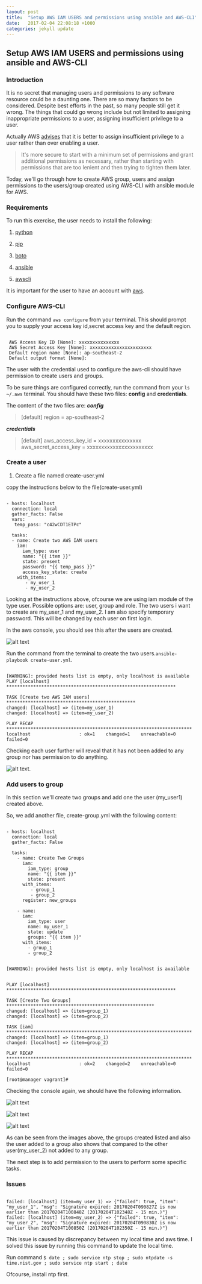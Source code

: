 ```yaml
---
layout: post
title:  "Setup AWS IAM USERS and permissions using ansible and AWS-CLI"
date:   2017-02-04 22:08:18 +1000
categories: jekyll update
---
```

## Setup AWS IAM USERS and permissions using ansible and AWS-CLI

### Introduction

It is no secret that managing users and permissions to any software resource could be a daunting one. There are so many factors to be considered. Despite best efforts in the past, so many people still get it wrong. The things that could go wrong include but not limited to assigning inappropriate permissions to a user, assigning insufficient privilege to a user.

Actually AWS [advises](http://docs.aws.amazon.com/IAM/latest/UserGuide/best-practices.html#grant-least-privilege) that it is better to assign insufficient privilege to a user rather than over enabling a user.
>It's more secure to start with a minimum set of permissions and grant additional permissions as necessary, rather than starting with permissions that are too lenient and then trying to tighten them later.

Today, we'll go through how to create AWS group, users and assign permissions to the users/group created using AWS-CLI with ansible module for AWS.

### Requirements

To run this exercise, the user needs to install the following:

1. [python](https://www.python.org/)

2. [pip](https://pypi.python.org/pypi/pip)

3. [boto](https://pypi.python.org/pypi/boto/)

4. [ansible](https://www.ansible.com/)

5. [awscli](http://docs.aws.amazon.com/cli/latest/userguide/installing.html)

It is important for the user to have an account with [aws](https://aws.amazon.com).

### Configure AWS-CLI

Run the command ```aws configure``` from your terminal. This should prompt you to supply your access key id,secret access key and the default region.
```

 AWS Access Key ID [None]: xxxxxxxxxxxxxxx
 AWS Secret Access Key [None]: xxxxxxxxxxxxxxxxxxxxxxx
 Default region name [None]: ap-southeast-2
 Default output format [None]:

```

The user with the credential used to configure the aws-cli should have permission to create users and groups.

To be sure things are configured correctly, run the command from your ```ls ~/.aws``` terminal. You should have these two files: **config** and **credentials**.

The content of the two files are:
**_config_**
>[default]
region = ap-southeast-2

**_credentials_**
>[default]
aws_access_key_id = xxxxxxxxxxxxxxx
aws_secret_access_key = xxxxxxxxxxxxxxxxxxxxxxx

### Create a user

1. Create a file named create-user.yml

copy the instructions below to the file(create-user.yml)
```

- hosts: localhost
  connection: local
  gather_facts: False
  vars:
   temp_pass: "c42wCDT1ETPc"

  tasks:
  - name: Create two AWS IAM users
    iam:
      iam_type: user
      name: "{{ item }}"
      state: present
      password: "{{ temp_pass }}"
      access_key_state: create
    with_items:
       - my_user_1
       - my_user_2

```
Looking at the instructions above, ofcourse we are using iam module of the type user. Possible options are: user, group and role. The two users i want to create are my_user_1 and my_user_2. I am also specify temporary password. This will be changed by each user on first login.

In the aws console, you should see this after the users are created.

![alt text](/../../../../../assets/images/04022017/aws-user-created.png "aws user created")

Run the command from the terminal to create the two users.```ansible-playbook create-user.yml```.

```

[WARNING]: provided hosts list is empty, only localhost is available
PLAY [localhost] ***************************************************************

TASK [Create two AWS IAM users] ************************************************
changed: [localhost] => (item=my_user_1)
changed: [localhost] => (item=my_user_2)

PLAY RECAP *********************************************************************
localhost                  : ok=1    changed=1    unreachable=0    failed=0

```
Checking each user further will reveal that it has not been added to any group nor has permission to do anything.

![alt text](/../../../../../assets/images/04022017/user_1_page.png "aws user created").


### Add users to group

In this section we'll create two groups and add one the user (my_user1) created above.

So, we add another file, create-group.yml with the following content:

```

- hosts: localhost
  connection: local
  gather_facts: False

  tasks:
    - name: Create Two Groups
      iam:
        iam_type: group
        name: "{{ item }}"
        state: present
      with_items:
         - group_1
         - group_2
      register: new_groups

    - name:
      iam:
        iam_type: user
        name: my_user_1
        state: update
        groups: "{{ item }}"
      with_items:
        - group_1
        - group_2

```


```

[WARNING]: provided hosts list is empty, only localhost is available


PLAY [localhost] ***************************************************************

TASK [Create Two Groups] *******************************************************
changed: [localhost] => (item=group_1)
changed: [localhost] => (item=group_2)

TASK [iam] *********************************************************************
changed: [localhost] => (item=group_1)
changed: [localhost] => (item=group_2)

PLAY RECAP *********************************************************************
localhost                  : ok=2    changed=2    unreachable=0    failed=0

[root@manager vagrant]#

```

Checking the console again, we should have the following information.

![alt text](/../../../../../assets/images/04022017/groups_page.png "aws user created")

![alt text](/../../../../../assets/images/04022017/user_1_group.png "aws user created")

![alt text](/../../../../../assets/images/04022017/user_2_group.png "aws user created")

As can be seen from the images above, the groups created listed and also the user added to a group also shows that compared to the other user(my_user_2) not added to any group.

The next step is to add permission to the users to perform some specific tasks.

### Issues
```

failed: [localhost] (item=my_user_1) => {"failed": true, "item": "my_user_1", "msg": "Signature expired: 20170204T090827Z is now earlier than 20170204T100848Z (20170204T102348Z - 15 min.)"}
failed: [localhost] (item=my_user_2) => {"failed": true, "item": "my_user_2", "msg": "Signature expired: 20170204T090830Z is now earlier than 20170204T100850Z (20170204T102350Z - 15 min.)"}

```

This issue is caused by discrepancy between my local time and aws time. I solved this issue by running this command to update the local time.

Run command ```$ date ; sudo service ntp stop ; sudo ntpdate -s time.nist.gov ; sudo service ntp start ; date```


Ofcourse, install ntp first.
